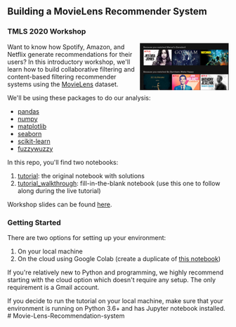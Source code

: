 ## Building a MovieLens Recommender System

### TMLS 2020 Workshop 

<img src="images/netflix.png" width="40%" align='right'/>

Want to know how Spotify, Amazon, and Netflix generate recommendations for their users? In this introductory workshop, we'll learn how to build collaborative filtering and content-based filtering recommender systems using the [MovieLens](https://grouplens.org/datasets/movielens/) dataset.  

We'll be using these packages to do our analysis:

- [pandas](https://pandas.pydata.org/)
- [numpy](https://numpy.org/)
- [matplotlib](https://matplotlib.org/)
- [seaborn](https://seaborn.pydata.org/)
- [scikit-learn](https://scikit-learn.org/stable/)
- [fuzzywuzzy](https://pypi.org/project/fuzzywuzzy/)

In this repo, you'll find two notebooks:

1. [tutorial](tutorial.ipynb): the original notebook with solutions 
2. [tutorial_walkthrough](tutorial_walkthrough.ipynb): fill-in-the-blank notebook (use this one to follow along during the live tutorial)

Workshop slides can be found [here](https://speakerdeck.com/topspinj/tmls-2020-recommender-system-workshop).

### Getting Started 

There are two options for setting up your environment:

1. On your local machine 
2. On the cloud using Google Colab (create a duplicate of [this notebook](https://colab.research.google.com/drive/1UykHTqqHvJ075cX7oT086hNGOq0BBVhp?usp=sharing))

If you're relatively new to Python and programming, we highly recommend starting with the cloud option which doesn't require any setup. The only requirement is a Gmail account. 

If you decide to run the tutorial on your local machine, make sure that your environment is running on Python 3.6+ and has Jupyter notebook installed. #   M o v i e - L e n s - R e c o m m e n d a t i o n - s y s t e m 
 
 